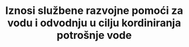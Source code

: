 ---
title: >-
   Iznosi službene razvojne pomoći za vodu i odvodnju u cilju kordiniranja potrošnje vode 
permalink: /6-a-1/
sdg_goal: 6
layout: indicator
indicator: 6.a.1
indicator_variable: null
graph: null
graph_type_description: null
graph_status_notes: Assigned
variable_description: null
variable_notes: null
un_designated_tier: '1'
un_custodial_agency: 'WHO,  UNEP,  OECD  (Partnering  Agencies:  UN  Water)'
target_id: 6.a
has_metadata: true
method_of_computation: >-
  The  indicator  is  computed  as  the  proportion  between  the  amount  of  water  and  sanitation  related  Official  Development  Assistance  a  government  receives,  and  the  total  amount  budgeted  for  water  and  sanitation  in  a  government  coordinated  spending  plan.
rationale_interpretation: >-
  Cilj 6.a uključuje mnoge elemente. Količina vodoopskrbe i odvodnje vezana uz Službenu razvojnu pomoć (ODA) je kvantificirano mjerenje kao proxy za "međunarodnu suradnju i razvoj kapaciteta za potporu" u financijskom smislu, jer su ti podaci lako dostupni iz  Sustava za izvješćivanje vjerovnika (CRS) Organizacija za ekonomsku suradnju i razvoj (OECD). @@ Bitno je biti u mogućnosti procijeniti ODA u razmjeru s informacijama o vladinom koordiniranom planu potrošnje u omjeru ODA kako bi se bolje razumjelo koliko zemalja ovise / oslanjaju se na ODA i naglašavajući zemljine  ukupne proračune za vodu i odvodnju tijekom vremena.
goal_meta_link: 'http://unstats.un.org/sdgs/files/metadata-compilation/Metadata-Goal-6.pdf'
goal_meta_link_page: 28
indicator_name: >-
  Iznosi službene razvojne pomoći za vodu i odvodnju u cilju kordiniranja potrošnje vode 
target: >-
   Do 2030. proširiti međunarodnu suradnju i potporu izgradnji kapaciteta zemljama u razvoju u aktivnostima i programima vezanim za vodu i odvodnju, uključujući uklanjanje vode, desalinizaciju, učinkovitost vode, pročišćavanje otpadnih voda, tehnologiju recikliranja i ponovne uporabe.
indicator_definition: >-
  Međunarodna suradnja i potpora za izgradnju kapaciteta podrazumijevaju pomoć (većina ih se može kvantificirati) u obliku bespovratnih sredstava ili zajmova od strane vanjskih agencija za potporu. Količina vodoopskrbne službe za pomoć u razvoju (ODA), koja se odnosi na vodu i sanitaciju može se upotrijebiti kao proxy za to, koju preuzima Sustav za izvješćivanje vjerovnika (CRS) Organizacije za ekonomsku suradnju i razvoj (OECD). Shvaćajući da se uloga ODA-a u međunarodnoj suradnji razvija i da je širok spektar dionika uključen u "međunarodnu suradnju i podršku razvoju kapaciteta", predviđeno je da će se ovaj pokazatelj razvijati i bit će dodatno kvalificiran tijekom razdoblja SDG-a. UN-voda radi zajedno s OECD-om kako bi uskladila predloženi pokazatelj i metodologiju s radom OECD-a. Službena razvojna pomoć (ODA) definira se kao tokovi službenog financiranja koji se upravljaju promicanjem gospodarskog razvoja i blagostanja zemalja u razvoju kao glavnom cilju i koji su karakteristični za koncesije s potporom od najmanje 25% (koristeći popust od 10% popusta). Konvencijom, ODA tokovi obuhvaćaju doprinose donatorskih vladinih agencija, na svim razinama, zemljama u razvoju ("bilateralna ODA") i multilateralnim institucijama. ODA potvrde uključuju isplate od strane bilateralnih donatora i multilateralnih institucija. Isključeno je kreditiranje agencija za izvozne kredite čija je svrha isključenje izvoza (izvor OECD-a, MMF 2003). Vladin koordinirani plan potrošnje definira se kao plan financiranja / proračun za sektor vode i sanitacije, jasno ocjenjujući dostupne izvore financiranja i strategije za financiranje budućih potreba.
source_title: null
source_notes: null
published: true  

---